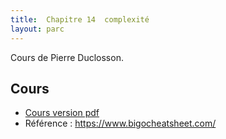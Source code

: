 ```yaml
---
title:  Chapitre 14  complexité
layout: parc
---
```






Cours de Pierre Duclosson.




## Cours 

* [Cours version pdf](chapitre14/Cours_13_Complexite.pdf)
* Référence : <https://www.bigocheatsheet.com/>